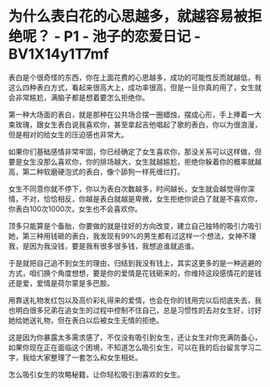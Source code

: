 # 为什么表白花的心思越多，就越容易被拒绝呢？ - P1 - 池子的恋爱日记 - BV1X14y1T7mf

表白是个很奇怪的东西，你在上面花费的心思越多，成功的可能性反而就越低，有这么四种表白方式，看起来很高大上，成功率很高，但是一旦你真的用了，女生就会非常尴尬，满脑子都是想着要怎么拒绝你。

第一种大场面的表白，就是那种在公共场合摆一圈蜡烛，摆成心形，手上捧着一大束玫瑰，跟女生表白说我喜欢你，甚至拿起吉他唱起了歌的表白，你以为很浪漫，但是相对的给女生的压迫感也非常大。

如果你们基础感情非常牢固，你已经确定了女生喜欢你，那没关系可以这样做，但要是女生没那么喜欢你，你的排场越大，女生就越尴尬，拒绝你躲着你的概率就越高，第二种软磨硬泡式的表白，像个舔狗一样死缠烂打。

女生不同意你就不停下，你以为表白次数越多，时间越长，女生就会越觉得你深情，不对，恰恰相反，你越是表白就越是卑微，女生拒绝你说白了就是不喜欢你，你表白100次1000次，女生也不会喜欢你。

顶多只能算是个备胎，你要做的就是往好的方向改变，建立自己独特的吸引力吸引她，第三种用钱砸的表白，我发现有99%的男生都有过这样一个想法，女神不理我，是因为我没钱，要是我有很多很多钱，我想追谁就追谁。

于是就把自己追不到女生的理由，归结到我没有钱上，其实这更多的是一种逃避的方式，咱们换个角度想想，要是你的爱情是花钱砸来的，你维持这段感情花的是钱还是爱，爱情是荷尔蒙是多巴胺。

用靠送礼物发红包以及高价彩礼得来的爱情，也会在你的钱用完以后彻底失去，我也明白很多兄弟在追女生的过程中控制不住自己，总是习惯性的去对女生好，讨好她给她送礼物，但在表白以后被女生无情的拒绝。

这是因为你暴露太多需求感了，不仅没有吸引到女生，还让女生对你充满防备心，如果你现在正在面临这个困境，不知道怎么吸引女生，可以在我的后台留言学习二字，我给大家整理了一套怎么和女生相处。

怎么吸引女生的攻略秘籍，让你轻松吸引到喜欢的女生。